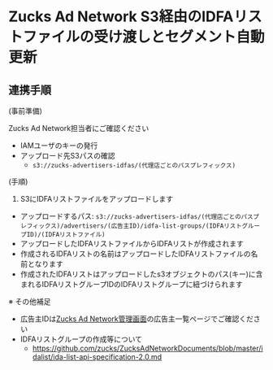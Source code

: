# Zucks Ad Network S3経由のIDFAリストファイルの受け渡しとセグメント自動更新

## 連携手順

(事前準備)

Zucks Ad Network担当者にご確認ください

* IAMユーザのキーの発行
* アップロード先S3パスの確認
  - `s3://zucks-advertisers-idfas/(代理店ごとのパスプレフィックス)`

(手順)

1. S3にIDFAリストファイルをアップロードします
  - アップロードするパス: `s3://zucks-advertisers-idfas/(代理店ごとのパスプレフィックス)/advertisers/(広告主ID)/idfa-list-groups/(IDFAリストグループID)/(IDFAリストファイル)`
  - アップロードしたIDFAリストファイルからIDFAリストが作成されます
  - 作成されるIDFAリストの名前はアップロードしたIDFAリストファイルの名前となります
  - 作成されたIDFAリストはアップロードしたs3オブジェクトのパス(キー)に含まれるIDFAリストグループIDのIDFAリストグループに紐づけられます

※ その他補足
* 広告主IDは[Zucks Ad Network管理画面](https://ms.zucksadnetwork.com/agent)の広告主一覧ページでご確認ください
* IDFAリストグループの作成等について
  - https://github.com/zucks/ZucksAdNetworkDocuments/blob/master/idalist/ida-list-api-specification-2.0.md
